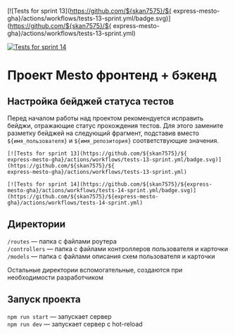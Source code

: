[![Tests for sprint 13](https://github.com/${skan7575}/${
express-mesto-gha}/actions/workflows/tests-13-sprint.yml/badge.svg)](https://github.com/${skan7575}/${
express-mesto-gha}/actions/workflows/tests-13-sprint.yml) 

[![Tests for sprint 14](https://github.com/${skan7575}/${express-mesto-gha}/actions/workflows/tests-14-sprint.yml/badge.svg)](https://github.com/${skan7575}/${express-mesto-gha}/actions/workflows/tests-14-sprint.yml)
# Проект Mesto фронтенд + бэкенд



## Настройка бейджей статуса тестов
Перед началом работы над проектом рекомендуется исправить бейджи, отражающие статус прохождения тестов.
Для этого замените разметку бейджей на следующий фрагмент, подставив вместо `${имя_пользователя}` и `${имя_репозитория}` соответствующие значения.

```
[![Tests for sprint 13](https://github.com/${skan7575}/${
express-mesto-gha}/actions/workflows/tests-13-sprint.yml/badge.svg)](https://github.com/${skan7575}/${
express-mesto-gha}/actions/workflows/tests-13-sprint.yml) 

[![Tests for sprint 14](https://github.com/${skan7575}/${express-mesto-gha}/actions/workflows/tests-14-sprint.yml/badge.svg)](https://github.com/${skan7575}/${express-mesto-gha}/actions/workflows/tests-14-sprint.yml)
```


## Директории

`/routes` — папка с файлами роутера  
`/controllers` — папка с файлами контроллеров пользователя и карточки   
`/models` — папка с файлами описания схем пользователя и карточки  
  
Остальные директории вспомогательные, создаются при необходимости разработчиком

## Запуск проекта

`npm run start` — запускает сервер    
`npm run dev` — запускает сервер с hot-reload
